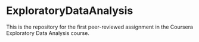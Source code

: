 # ExploratoryDataAnalysis
This is the repository for the first peer-reviewed assignment in the Coursera Exploratory Data Analysis course.
